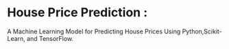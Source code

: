 # House Price Prediction :
A Machine Learning Model for Predicting House Prices Using Python,Scikit-Learn, and TensorFlow.
